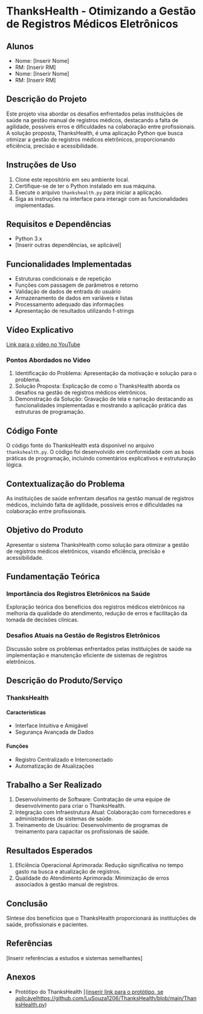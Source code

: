 # ThanksHealth - Otimizando a Gestão de Registros Médicos Eletrônicos

## Alunos
- Nome: [Inserir Nome]
- RM: [Inserir RM]
- Nome: [Inserir Nome]
- RM: [Inserir RM]

## Descrição do Projeto
Este projeto visa abordar os desafios enfrentados pelas instituições de saúde na gestão manual de registros médicos, destacando a falta de agilidade, possíveis erros e dificuldades na colaboração entre profissionais. A solução proposta, ThanksHealth, é uma aplicação Python que busca otimizar a gestão de registros médicos eletrônicos, proporcionando eficiência, precisão e acessibilidade.

## Instruções de Uso
1. Clone este repositório em seu ambiente local.
2. Certifique-se de ter o Python instalado em sua máquina.
3. Execute o arquivo `thankshealth.py` para iniciar a aplicação.
4. Siga as instruções na interface para interagir com as funcionalidades implementadas.

## Requisitos e Dependências
- Python 3.x
- [Inserir outras dependências, se aplicável]

## Funcionalidades Implementadas
- Estruturas condicionais e de repetição
- Funções com passagem de parâmetros e retorno
- Validação de dados de entrada do usuário
- Armazenamento de dados em variáveis e listas
- Processamento adequado das informações
- Apresentação de resultados utilizando f-strings

## Vídeo Explicativo
[Link para o vídeo no YouTube](inserir_link_aqui)

### Pontos Abordados no Vídeo
1. Identificação do Problema: Apresentação da motivação e solução para o problema.
2. Solução Proposta: Explicação de como o ThanksHealth aborda os desafios na gestão de registros médicos eletrônicos.
3. Demonstração da Solução: Gravação de tela e narração destacando as funcionalidades implementadas e mostrando a aplicação prática das estruturas de programação.

## Código Fonte
O código fonte do ThanksHealth está disponível no arquivo `thankshealth.py`. O código foi desenvolvido em conformidade com as boas práticas de programação, incluindo comentários explicativos e estruturação lógica.

## Contextualização do Problema
As instituições de saúde enfrentam desafios na gestão manual de registros médicos, incluindo falta de agilidade, possíveis erros e dificuldades na colaboração entre profissionais.

## Objetivo do Produto
Apresentar o sistema ThanksHealth como solução para otimizar a gestão de registros médicos eletrônicos, visando eficiência, precisão e acessibilidade.

## Fundamentação Teórica
### Importância dos Registros Eletrônicos na Saúde
Exploração teórica dos benefícios dos registros médicos eletrônicos na melhoria da qualidade do atendimento, redução de erros e facilitação da tomada de decisões clínicas.

### Desafios Atuais na Gestão de Registros Eletrônicos
Discussão sobre os problemas enfrentados pelas instituições de saúde na implementação e manutenção eficiente de sistemas de registros eletrônicos.

## Descrição do Produto/Serviço
### ThanksHealth
#### Características
- Interface Intuitiva e Amigável
- Segurança Avançada de Dados

#### Funções
- Registro Centralizado e Interconectado
- Automatização de Atualizações

## Trabalho a Ser Realizado
1. Desenvolvimento de Software: Contratação de uma equipe de desenvolvimento para criar o ThanksHealth.
2. Integração com Infraestrutura Atual: Colaboração com fornecedores e administradores de sistemas de saúde.
3. Treinamento de Usuários: Desenvolvimento de programas de treinamento para capacitar os profissionais de saúde.

## Resultados Esperados
1. Eficiência Operacional Aprimorada: Redução significativa no tempo gasto na busca e atualização de registros.
2. Qualidade do Atendimento Aprimorada: Minimização de erros associados à gestão manual de registros.

## Conclusão
Síntese dos benefícios que o ThanksHealth proporcionará às instituições de saúde, profissionais e pacientes.

## Referências
[Inserir referências a estudos e sistemas semelhantes]

## Anexos
- Protótipo do ThanksHealth [([inserir link para o protótipo, se aplicável](https://github.com/LuSouza1206/ThanksHealth/blob/main/ThanksHealth.py)https://github.com/LuSouza1206/ThanksHealth/blob/main/ThanksHealth.py)
